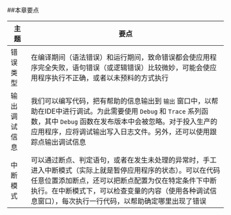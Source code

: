 ##本章要点

| 主题 | 要点 |
|-|-|
| 错误类型 | 在编译期间（语法错误）和运行期间，致命错误都会使应用程序完全失败，语句错误（或逻辑错误）比较微妙，可能会使应用程序执行不正确，或者以未预料的方式执行 |
| 输出调试信息 | 我们可以编写代码，把有帮助的信息输出到 `输出` 窗口中，以帮助在IDE中进行调试。为此需要使用 `Debug` 和 `Trace` 系列函数，其中 `Debug` 函数在发布版本中会被忽略。对于投入生产的应用程序，应将调试输出写入日志文件。另外，还可以使用跟踪点输出调试信息 |
| 中断模式 | 可以通过断点、判定语句，或者在发生未处理的异常时，手工进入中断模式（实际上就是暂停应用程序的状态）。可以在代码任意位置添加断点，还可以把断点配置为仅在特定条件下中断执行。在中断模式下，可以检查变量的内容（使用各种调试信息窗口），每次执行一行代码，以帮助确定哪里出现了错误 |